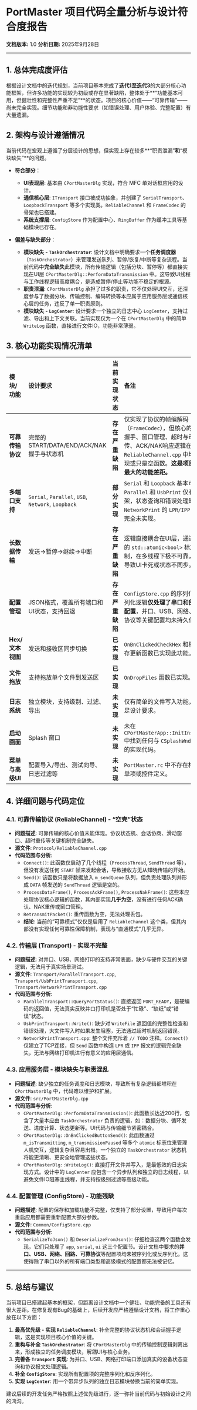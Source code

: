 # PortMaster 项目代码全量分析与设计符合度报告

**文档版本:** 1.0
**分析日期:** 2025年9月28日

---

## 1. 总体完成度评估

根据设计文档中的迭代规划，当前项目基本完成了**迭代1至迭代3**的大部分核心功能框架，但许多功能的实现较为初级或存在显著缺陷，整体处于**“功能基本可用，但健壮性和完整性严重不足”**的状态。项目的核心价值——“可靠传输”——尚未完全实现。细节功能和非功能性要求（如错误处理、用户体验、完整配置）有大量遗漏。

## 2. 架构与设计遵循情况

当前代码在宏观上遵循了分层设计的思想，但实现上存在较多**“职责泄漏”**和**“模块缺失”**的问题。

- **符合部分**：
  - **UI表现层**: 基本由 `CPortMasterDlg` 实现，符合 MFC 单对话框应用的设计。
  - **通信核心层**: `ITransport` 接口被成功抽象，并创建了 `SerialTransport`、`LoopbackTransport` 等多个实现类。`ReliableChannel` 和 `FrameCodec` 的骨架也已搭建。
  - **系统支撑层**: `ConfigStore` 作为配置中心、`RingBuffer` 作为缓冲工具等基础模块已存在。

- **偏差与缺失部分**：
  - **模块缺失 - `TaskOrchestrator`**: 设计文档中明确要求一个**任务调度器**（`TaskOrchestrator`）来管理发送队列、暂停/恢复/中断等复杂流程。当前代码中**完全缺失**此模块，所有传输逻辑（包括分块、暂停等）都直接实现在UI层 `CPortMasterDlg::PerformDataTransmission` 中。这导致UI线程与工作线程逻辑高度耦合，是造成暂停/停止等功能不稳定的根源。
  - **职责泄漏**: `CPortMasterDlg` 承担了过多的职责，它不仅处理UI交互，还深度参与了数据分块、传输控制、编码转换等本应属于应用服务层或通信核心层的任务，违反了单一职责原则。
  - **模块缺失 - `LogCenter`**: 设计要求一个独立的日志中心 `LogCenter`，支持过滤、导出和上下文关联。当前实现仅为一个在 `CPortMasterDlg` 中的简单 `WriteLog` 函数，直接进行文件IO，功能非常薄弱。

## 3. 核心功能实现情况清单

| 模块/功能 | 设计要求 | 当前实现状态 | 备注 |
| :--- | :--- | :--- | :--- |
| **可靠传输协议** | 完整的START/DATA/END/ACK/NAK握手与状态机 | **存在严重缺陷** | 仅实现了协议的帧编解码（`FrameCodec`），但核心的会话握手、窗口管理、超时与动态重传、ACK/NAK响应逻辑在 `ReliableChannel.cpp` 中均未实现或只是空函数。**这是项目当前最大的功能差距。** |
| **多端口支持** | `Serial`, `Parallel`, `USB`, `Network`, `Loopback` | **部分实现** | `Serial` 和 `Loopback` 基本可用。`Parallel` 和 `UsbPrint` 仅有骨架，状态查询和错误处理缺失。`NetworkPrint` 的 `LPR/IPP` 协议完全未实现。 |
| **长数据传输** | 发送→暂停→继续→中断 | **存在严重缺陷** | 逻辑直接耦合在UI层，通过简单的 `std::atomic<bool>` 标志位控制，在多线程下极不可靠，容易导致UI卡死或状态不同步。 |
| **配置管理** | JSON格式，覆盖所有端口和UI状态，支持回退 | **存在严重缺陷** | `ConfigStore.cpp` 的序列化/反序列化逻辑**仅处理了串口和部分UI配置**，并口、USB、网络、可靠协议等关键配置均未持久化。 |
| **Hex/文本视图** | 发送和接收区同步切换 | **已实现** | `OnBnClickedCheckHex` 和相关缓存更新函数已实现此功能。 |
| **文件拖放** | 支持拖放单个文件到发送区 | **已实现** | `OnDropFiles` 函数已实现。 |
| **日志系统** | 独立模块，支持级别、过滤、导出 | **未实现** | 仅有简单的文件写入功能，不满足设计要求。 |
| **启动画面** | Splash 窗口 | **未实现** | 未在 `CPortMasterApp::InitInstance` 中找到任何与 `CSplashWnd` 相关的实现代码。 |
| **菜单与高级UI** | 配置导入/导出、测试向导、日志过滤等 | **未实现** | `PortMaster.rc` 中不存在相关菜单项或控件定义。 |

## 4. 详细问题与代码定位

### 4.1. 可靠传输协议 (ReliableChannel) - “空壳”状态

- **问题描述**: 可靠传输的核心价值未能体现。协议状态机、会话协商、滑动窗口、超时重传等关键机制完全缺失。
- **源文件**: `Protocol/ReliableChannel.cpp`
- **代码范围与分析**:
  - `Connect()`: 此函数仅启动了几个线程（`ProcessThread`, `SendThread` 等），但没有发送任何 `START` 帧来发起会话，导致接收方无从知晓传输的开始。
  - `Send()`: 该函数只是将数据放入 `m_sendQueue` 队列，但负责处理队列并形成 `DATA` 帧发送的 `SendThread` 逻辑是空的。
  - `ProcessDataFrame()`, `ProcessAckFrame()`, `ProcessNakFrame()`: 这些本应处理协议核心逻辑的函数，其内部实现**几乎为空**，没有进行任何ACK确认、NAK重传或窗口管理。
  - `RetransmitPacket()`: 重传函数为空，无法处理丢包。
  - **结论**: 当前的“可靠模式”仅仅是启用了 `ReliableChannel` 这个类，但其内部没有实现任何可靠性保障机制，表现与“直通模式”几乎无异。

### 4.2. 传输层 (Transport) - 实现不完整

- **问题描述**: 对并口、USB、网络打印的支持非常表面，缺少与硬件交互的关键逻辑，无法用于真实场景测试。
- **源文件**: `Transport/ParallelTransport.cpp`, `Transport/UsbPrintTransport.cpp`, `Transport/NetworkPrintTransport.cpp`
- **代码范围与分析**:
  - `ParallelTransport::QueryPortStatus()`: 直接返回 `PORT_READY`，是硬编码的返回值，无法真实反映并口打印机是否处于“忙碌”、“缺纸”或“错误”状态。
  - `UsbPrintTransport::Write()`: 缺少对 `WriteFile` 返回值的完整性检查和错误处理，大文件写入时如果发生阻塞，无法通过超时机制返回错误。
  - `NetworkPrintTransport.cpp`: 整个文件充斥着 `// TODO` 注释。`Connect()` 仅建立了TCP连接，但 `Send` 函数中构造 `LPR` 或 `IPP` 报文的逻辑完全缺失，无法与网络打印机进行有意义的应用层通信。

### 4.3. 应用服务层 - 模块缺失与职责混乱

- **问题描述**: 缺少独立的任务调度和日志模块，导致所有复杂逻辑都堆积在 `CPortMasterDlg` 中，代码难以维护和扩展。
- **源文件**: `src/PortMasterDlg.cpp`
- **代码范围与分析**:
  - `CPortMasterDlg::PerformDataTransmission()`: 此函数长达近200行，包含了大量本应由 `TaskOrchestrator` 负责的逻辑，如：数据分块、循环发送、进度计算、状态更新等。UI代码与传输细节紧密耦合。
  - `CPortMasterDlg::OnBnClickedButtonSend()`: 此函数通过 `m_isTransmitting`, `m_transmissionPaused` 等多个 `atomic` 标志位来管理人机交互，逻辑复杂且容易出错。一个独立的 `TaskOrchestrator` 状态机将能更清晰、更安全地管理这些状态。
  - `CPortMasterDlg::WriteLog()`: 直接打开文件并写入，是最低效的日志实现方式。设计中的 `LogCenter` 应包含一个异步队列和独立的日志线程，以避免文件IO阻塞主线程，并支持按级别过滤等高级功能。

### 4.4. 配置管理 (ConfigStore) - 功能残缺

- **问题描述**: 配置的保存和加载功能不完整，仅支持了部分设置，导致用户每次重启应用都需要重新配置大部分参数。
- **源文件**: `Common/ConfigStore.cpp`
- **代码范围与分析**:
  - `SerializeToJson()` 和 `DeserializeFromJson()`: 仔细检查这两个函数会发现，它们只处理了 `app`, `serial`, `ui` 这三个配置节。设计文档中要求的**并口、USB、网络、回路、可靠协议**等配置项均未被序列化或反序列化。这使得除了串口以外的所有端口类型和高级模式的配置都无法被记忆。

---

## 5. 总结与建议

当前项目已搭建起基本的框架，但距离设计文档中一个健壮、功能完备的工具还有很大差距。在修复现有Bug的基础上，后续开发应严格遵循设计文档，将工作重心放在以下方面：

1.  **最高优先级 - 实现 `ReliableChannel`**: 补全完整的协议状态机和会话握手逻辑，这是实现项目核心价值的关键。
2.  **重构与补全 `TaskOrchestrator`**: 将 `CPortMasterDlg` 中的传输控制逻辑剥离出来，形成独立的任务调度模块，解耦UI与核心业务。
3.  **完善各 `Transport` 实现**: 为并口、USB、网络打印端口添加真实的设备状态查询和协议报文处理逻辑。
4.  **补全 `ConfigStore`**: 实现所有配置项的完整序列化和反序列化。
5.  **实现 `LogCenter`**: 用一个带异步队列的独立日志模块替换当前的简单实现。

建议后续的开发任务严格按照上述优先级进行，逐一弥补当前代码与初始设计之间的鸿沟。